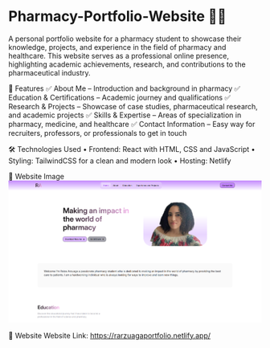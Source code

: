 # Pharmacy-Portfolio-Website 🏥💊

A personal portfolio website for a pharmacy student to showcase their knowledge, projects, and experience in the field of pharmacy and healthcare. This website serves as a professional online presence, highlighting academic achievements, research, and contributions to the pharmaceutical industry.

🚀 Features
✅ About Me – Introduction and background in pharmacy
✅ Education & Certifications – Academic journey and qualifications
✅ Research & Projects – Showcase of case studies, pharmaceutical research, and academic projects
✅ Skills & Expertise – Areas of specialization in pharmacy, medicine, and healthcare
✅ Contact Information – Easy way for recruiters, professors, or professionals to get in touch

🛠️ Technologies Used
• Frontend: React with HTML, CSS and JavaScript 
• Styling: TailwindCSS for a clean and modern look
• Hosting: Netlify 

📸 Website Image
![Portfolio Screenshot](images/websiteIMG.png)

🔗 Website 
Website Link: https://rarzuagaportfolio.netlify.app/


